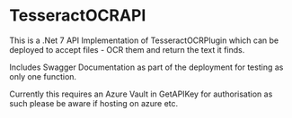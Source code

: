 # TesseractOCRAPI

This is a .Net 7 API Implementation of TesseractOCRPlugin which can be deployed to accept files - OCR them and return the text it finds.  

Includes Swagger Documentation as part of the deployment for testing as only one function.

Currently this requires an Azure Vault in GetAPIKey for authorisation as such please be aware if hosting on azure etc.
